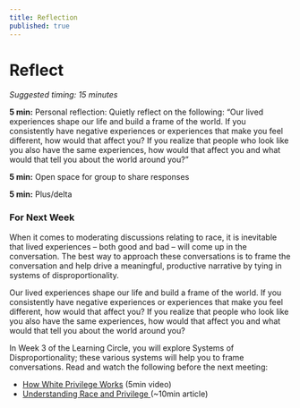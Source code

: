 ```yaml
---
title: Reflection
published: true
---
```


# Reflect
_Suggested timing: 15 minutes_

**5 min:** Personal reflection: Quietly reflect on the following: “Our lived experiences shape our life and build a frame of the world. If you consistently have negative experiences or experiences that make you feel different, how would that affect you? If you realize that people who look like you also have the same experiences, how would that affect you and what would that tell you about the world around you?”

**5 min:** Open space for group to share responses

**5 min:** Plus/delta


### For Next Week
When it comes to moderating discussions relating to race, it is inevitable that lived experiences – both good and bad – will come up in the conversation. The best way to approach these conversations is to frame the conversation and help drive a meaningful, productive narrative by tying in systems of disproportionality.

Our lived experiences shape our life and build a frame of the world. If you consistently have negative experiences or experiences that make you feel different, how would that affect you? If you realize that people who look like you also have the same experiences, how would that affect you and what would that tell you about the world around you?

In Week 3 of the Learning Circle, you will explore Systems of Disproportionality; these various systems will help you to frame conversations. Read and watch the following before the next meeting:

*   [How White Privilege Works](https://www.youtube.com/watch?v=4I84jxCNsmo) (5min video)
*   [Understanding Race and Privilege ](https://www.nasponline.org/resources-and-publications/resources-and-podcasts/diversity-and-social-justice/social-justice/understanding-race-and-privilege)(~10min article)
